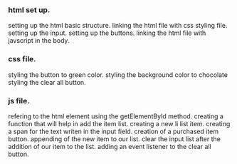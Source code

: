 ### html set up.
setting up the html basic structure.
linking the html file with css styling file. 
setting up the input.
setting up the buttons.
linking the html file with javscript in the body.

### css file.
styling the button to green color.
styling the background color to chocolate
styling the clear all button.

### js file.
refering to the html element using the getElementById method.
creating a function that will help in add the item list.
creating a new li list item.
creating a span for the text writen in the input field.
creation of a purchased item button.
appending of the new item to our list.
clear the input list after the addition of our item to the list.
adding an event listener to the clear all button.

